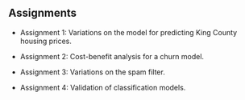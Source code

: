 ## Assignments

* Assignment 1: Variations on the model for predicting King County housing prices.

* Assignment 2: Cost-benefit analysis for a churn model.

* Assignment 3: Variations on the spam filter.

* Assignment 4: Validation of classification models.
